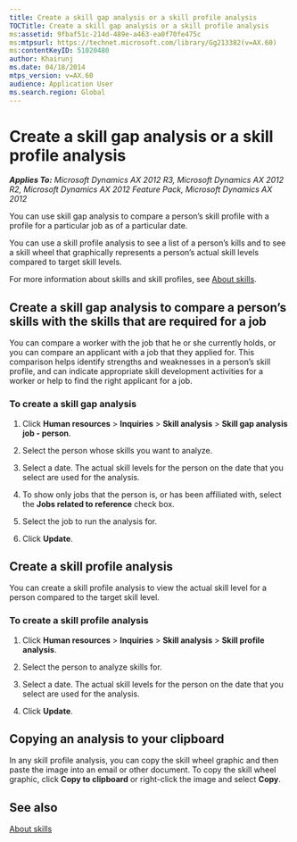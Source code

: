 ```yaml
---
title: Create a skill gap analysis or a skill profile analysis
TOCTitle: Create a skill gap analysis or a skill profile analysis
ms:assetid: 9fbaf51c-214d-489e-a463-ea0f70fe475c
ms:mtpsurl: https://technet.microsoft.com/library/Gg213382(v=AX.60)
ms:contentKeyID: 51020480
author: Khairunj
ms.date: 04/18/2014
mtps_version: v=AX.60
audience: Application User
ms.search.region: Global
---
```


# Create a skill gap analysis or a skill profile analysis 


_**Applies To:** Microsoft Dynamics AX 2012 R3, Microsoft Dynamics AX 2012 R2, Microsoft Dynamics AX 2012 Feature Pack, Microsoft Dynamics AX 2012_

You can use skill gap analysis to compare a person’s skill profile with a profile for a particular job as of a particular date.

You can use a skill profile analysis to see a list of a person’s kills and to see a skill wheel that graphically represents a person’s actual skill levels compared to target skill levels.

For more information about skills and skill profiles, see [About skills](about-skills.md).

## Create a skill gap analysis to compare a person’s skills with the skills that are required for a job

You can compare a worker with the job that he or she currently holds, or you can compare an applicant with a job that they applied for. This comparison helps identify strengths and weaknesses in a person’s skill profile, and can indicate appropriate skill development activities for a worker or help to find the right applicant for a job.

### To create a skill gap analysis

1.  Click **Human resources** \> **Inquiries** \> **Skill analysis** \> **Skill gap analysis job - person**.

2.  Select the person whose skills you want to analyze.

3.  Select a date. The actual skill levels for the person on the date that you select are used for the analysis.

4.  To show only jobs that the person is, or has been affiliated with, select the **Jobs related to reference** check box.

5.  Select the job to run the analysis for.

6.  Click **Update**.

## Create a skill profile analysis

You can create a skill profile analysis to view the actual skill level for a person compared to the target skill level.

### To create a skill profile analysis

1.  Click **Human resources** \> **Inquiries** \> **Skill analysis** \> **Skill profile analysis**.

2.  Select the person to analyze skills for.

3.  Select a date. The actual skill levels for the person on the date that you select are used for the analysis.

4.  Click **Update**.

## Copying an analysis to your clipboard

In any skill profile analysis, you can copy the skill wheel graphic and then paste the image into an email or other document. To copy the skill wheel graphic, click **Copy to clipboard** or right-click the image and select **Copy**.

## See also

[About skills](about-skills.md)

  


